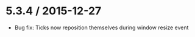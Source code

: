 5.3.4 / 2015-12-27
==================
* Bug fix: Ticks now reposition themselves during window resize event